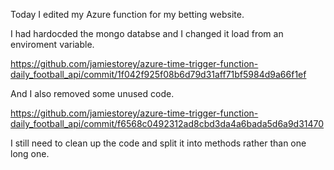 Today I edited my Azure function for my betting website.

I had hardocded the mongo databse and I changed it load from an enviroment variable.

https://github.com/jamiestorey/azure-time-trigger-function-daily_football_api/commit/1f042f925f08b6d79d31aff71bf5984d9a66f1ef


And I also removed some unused code.

https://github.com/jamiestorey/azure-time-trigger-function-daily_football_api/commit/f6568c0492312ad8cbd3da4a6bada5d6a9d31470

I still need to clean up the code and split it into methods rather than one long one.